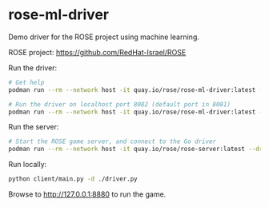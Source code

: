 # rose-ml-driver
Demo driver for the ROSE project using machine learning.

ROSE project: https://github.com/RedHat-Israel/ROSE

Run the driver:

``` bash
# Get help
podman run --rm --network host -it quay.io/rose/rose-ml-driver:latest --help

# Run the driver on localhost port 8082 (default port in 8081)
podman run --rm --network host -it quay.io/rose/rose-ml-driver:latest --port 8082
```

Run the server:

``` bash
# Start the ROSE game server, and connect to the Go driver
podman run --rm --network host -it quay.io/rose/rose-server:latest --drivers http://127.0.0.1:8082
```

Run locally:

```bash
python client/main.py -d ./driver.py
```

Browse to http://127.0.0.1:8880 to run the game.